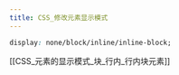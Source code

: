 ```yaml
---
title: CSS_修改元素显示模式
---
```


```css
display: none/block/inline/inline-block;
```

[[CSS_元素的显示模式_块_行内_行内块元素]]
